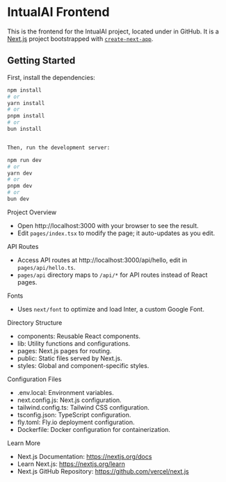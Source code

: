 # IntualAI Frontend

This is the frontend for the IntualAI project, located under in GitHub. It is a [Next.js](https://nextjs.org/) project bootstrapped with [`create-next-app`](https://github.com/vercel/next.js/tree/canary/packages/create-next-app).

## Getting Started

First, install the dependencies:

```bash
npm install
# or
yarn install
# or
pnpm install
# or
bun install


Then, run the development server:

npm run dev
# or
yarn dev
# or
pnpm dev
# or
bun dev
```

Project Overview
- Open http://localhost:3000 with your browser to see the result.
- Edit `pages/index.tsx` to modify the page; it auto-updates as you edit.

API Routes
- Access API routes at http://localhost:3000/api/hello, edit in `pages/api/hello.ts`.
- `pages/api` directory maps to `/api/*` for API routes instead of React pages.

Fonts
- Uses `next/font` to optimize and load Inter, a custom Google Font.

Directory Structure
- components: Reusable React components.
- lib: Utility functions and configurations.
- pages: Next.js pages for routing.
- public: Static files served by Next.js.
- styles: Global and component-specific styles.

Configuration Files
- .env.local: Environment variables.
- next.config.js: Next.js configuration.
- tailwind.config.ts: Tailwind CSS configuration.
- tsconfig.json: TypeScript configuration.
- fly.toml: Fly.io deployment configuration.
- Dockerfile: Docker configuration for containerization.

Learn More
- Next.js Documentation: https://nextjs.org/docs
- Learn Next.js: https://nextjs.org/learn
- Next.js GitHub Repository: https://github.com/vercel/next.js
